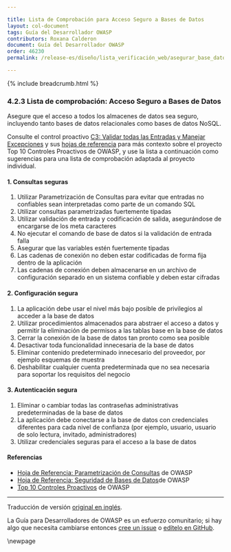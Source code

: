 ```yaml
---

title: Lista de Comprobación para Acceso Seguro a Bases de Datos
layout: col-document
tags: Guía del Desarrollador OWASP
contributors: Roxana Calderon
document: Guía del Desarrollador OWASP
order: 46230
permalink: /release-es/diseño/lista_verificación_web/asegurar_base_datos/

---
```


{% include breadcrumb.html %}

### 4.2.3 Lista de comprobación: Acceso Seguro a Bases de Datos

Asegure que el acceso a todos los almacenes de datos sea seguro, incluyendo tanto bases de datos relacionales como bases de datos NoSQL.

Consulte el control proactivo [C3: Validar todas las Entradas y Manejar Excepciones][control3] y sus [hojas de referencia][csproactive-c3]
para más contexto sobre el proyecto Top 10 Controles Proactivos de OWASP,
y use la lista a continuación como sugerencias para una lista de comprobación adaptada al proyecto individual.

#### 1. Consultas seguras

1. Utilizar Parametrización de Consultas para evitar que entradas no confiables sean interpretadas como parte de un comando SQL
2. Utilizar consultas parametrizadas fuertemente tipadas
3. Utilizar validación de entrada y codificación de salida, asegurándose de encargarse de los meta caracteres
4. No ejecutar el comando de base de datos si la validación de entrada falla
5. Asegurar que las variables estén fuertemente tipadas
6. Las cadenas de conexión no deben estar codificadas de forma fija dentro de la aplicación
7. Las cadenas de conexión deben almacenarse en un archivo de configuración separado en un sistema confiable y deben estar cifradas

#### 2. Configuración segura

1. La aplicación debe usar el nivel más bajo posible de privilegios al acceder a la base de datos
2. Utilizar procedimientos almacenados para abstraer el acceso a datos y permitir la eliminación de permisos a las tablas base en la base de datos
3. Cerrar la conexión de la base de datos tan pronto como sea posible
4. Desactivar toda funcionalidad innecesaria de la base de datos
5. Eliminar contenido predeterminado innecesario del proveedor, por ejemplo esquemas de muestra
6. Deshabilitar cualquier cuenta predeterminada que no sea necesaria para soportar los requisitos del negocio

#### 3. Autenticación segura

1. Eliminar o cambiar todas las contraseñas administrativas predeterminadas de la base de datos
2. La aplicación debe conectarse a la base de datos con credenciales diferentes para cada nivel de confianza
    (por ejemplo, usuario, usuario de solo lectura, invitado, administradores)
3. Utilizar credenciales seguras para el acceso a la base de datos

#### Referencias

* [Hoja de Referencia: Parametrización de Consultas][csquery] de OWASP
* [Hoja de Referencia: Seguridad de Bases de Datos][csdb]de OWASP
* [Top 10 Controles Proactivos][proactive10] de OWASP

----
Traducción de versión [original en inglés][release060203].

La Guía para Desarrolladores de OWASP es un esfuerzo comunitario; si hay algo que necesita cambiarse
entonces [cree un issue][issue060203] o [edítelo en GitHub][edit060203].

[release060203]: https://github.com/OWASP/www-project-developer-guide/blob/main/release/06-design/02-web-app-checklist/03-secure-database-access.md
[csproactive-c3]: https://cheatsheetseries.owasp.org/IndexProactiveControls.html#c3-secure-database-access
[control3]: https://top10proactive.owasp.org/the-top-10/c3-validate-input-and-handle-exceptions/
[csdb]: https://cheatsheetseries.owasp.org/cheatsheets/Database_Security_Cheat_Sheet
[csquery]: https://cheatsheetseries.owasp.org/cheatsheets/Query_Parameterization_Cheat_Sheet
[edit060203]: https://github.com/OWASP/www-project-developer-guide/blob/main/draft/06-design/02-web-app-checklist/03-secure-database-access.md
[issue060203]: https://github.com/OWASP/www-project-developer-guide/issues/new?labels=enhancement&template=request.md&title=Update:%2006-design/02-web-app-checklist/03-secure-database-access
[proactive10]: https://top10proactive.owasp.org/


\newpage
